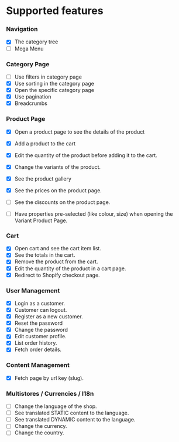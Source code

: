 # Supported features

### Navigation
- [x] The category tree
- [ ] Mega Menu

### Category Page
- [ ] Use filters in category page
- [x] Use sorting in the category page
- [x] Open the specific category page
- [x] Use pagination
- [x] Breadcrumbs

### Product Page
- [x] Open a product page to see the details of the product
- [x] Add a product to the cart
- [x] Edit the quantity of the product before adding it to the cart.
- [x] Change the variants of the product.
- [x] See the product gallery
- [x] See the prices on the product page.
- [ ] See the discounts on the product page.
- [ ] Have properties pre-selected (like colour, size) when opening the Variant Product Page.


### Cart
- [x] Open cart and see the cart item list.
- [x] See the totals in the cart.
- [x] Remove the product from the cart.
- [x] Edit the quantity of the product in a cart page.
- [x] Redirect to Shopify checkout page.

### User Management
- [x] Login as a customer.
- [x] Customer can logout.
- [x] Register as a new customer.
- [x] Reset the password
- [x] Change the password
- [x] Edit customer profile.
- [x] List order history.
- [x] Fetch order details.

### Content Management
- [x] Fetch page by url key (slug).

### Multistores / Currencies / I18n
- [ ] Change the language of the shop.
- [ ] See translated STATIC content to the language.
- [ ] See translated DYNAMIC content to the language.
- [ ] Change the currency.
- [ ] Change the country.

